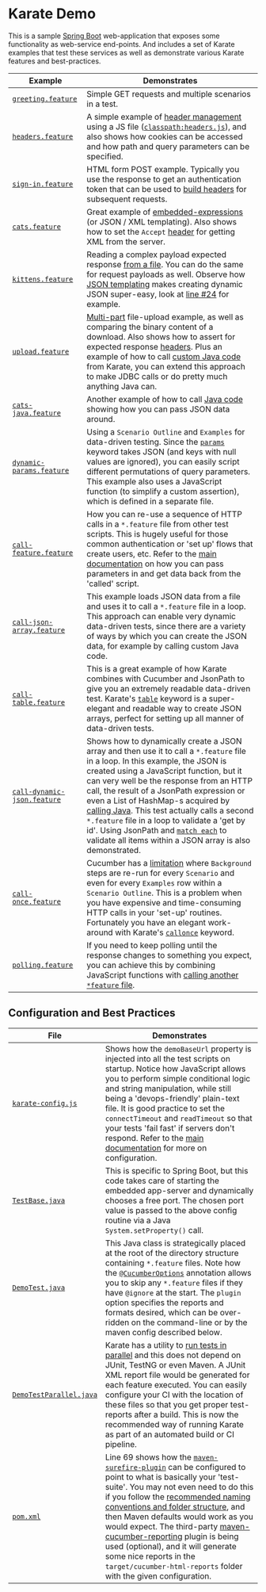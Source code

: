 # Karate Demo
This is a sample [Spring Boot](http://projects.spring.io/spring-boot/) web-application that exposes some functionality as web-service end-points. And includes a set of Karate examples that test these services
as well as demonstrate various Karate features and best-practices.

| Example | Demonstrates
----------| --------
[`greeting.feature`](src/test/java/demo/greeting/greeting.feature) | Simple GET requests and multiple scenarios in a test.
[`headers.feature`](src/test/java/demo/headers/headers.feature)  | A simple example of [header management](https://github.com/intuit/karate#configure-headers) using a JS file ([`classpath:headers.js`](src/test/java/headers.js)), and also shows how cookies can be accessed and how path and query parameters can be specified.
[`sign-in.feature`](src/test/java/demo/signin/sign-in.feature) | HTML form POST example. Typically you use the response to get an authentication token that can be used to [build headers](https://github.com/intuit/karate#http-basic-authentication-example) for subsequent requests.
[`cats.feature`](src/test/java/demo/cats/cats.feature) | Great example of [embedded-expressions](https://github.com/intuit/karate#embedded-expressions) (or JSON / XML templating). Also shows how to set the `Accept` [header](https://github.com/intuit/karate#header) for getting XML from the server.
[`kittens.feature`](src/test/java/demo/cats/kittens.feature) | Reading a complex payload expected response [from a file](https://github.com/intuit/karate#reading-files). You can do the same for request payloads as well. Observe how [JSON templating](https://github.com/intuit/karate#embedded-expressions) makes creating dynamic JSON super-easy, look at [line #24](src/test/java/demo/cats/kittens.feature#L24) for example.
[`upload.feature`](src/test/java/demo/upload/upload.feature) | [Multi-part](https://github.com/intuit/karate#multipart-field) file-upload example, as well as comparing the binary content of a download. Also shows how to assert for expected response [headers](https://github.com/intuit/karate#match-header). Plus an example of how to call [custom Java code](https://github.com/intuit/karate#calling-java) from Karate, you can extend this approach to make JDBC calls or do pretty much anything Java can.
[`cats-java.feature`](src/test/java/demo/java/cats-java.feature) | Another example of how to call [Java code](https://github.com/intuit/karate#calling-java) showing how you can pass JSON data around.
[`dynamic-params.feature`](src/test/java/demo/search/dynamic-params.feature) | Using a `Scenario Outline` and `Examples` for data-driven testing. Since the [`params`](https://github.com/intuit/karate#params) keyword takes JSON (and keys with null values are ignored), you can easily script different permutations of query parameters. This example also uses a JavaScript function (to simplify a custom assertion), which is defined in a separate file.
[`call-feature.feature`](src/test/java/demo/callfeature/call-feature.feature) | How you can re-use a sequence of HTTP calls in a `*.feature` file from other test scripts. This is hugely useful for those common authentication or 'set up' flows that create users, etc. Refer to the [main documentation](https://github.com/intuit/karate#calling-other-feature-files) on how you can pass parameters in and get data back from the 'called' script.
[`call-json-array.feature`](src/test/java/demo/callarray/call-json-array.feature) | This example loads JSON data from a file and uses it to call a `*.feature` file in a loop. This approach can enable very dynamic data-driven tests, since there are a variety of ways by which you can create the JSON data, for example by calling custom Java code.
[`call-table.feature`](src/test/java/demo/calltable/call-table.feature) | This is a great example of how Karate combines with Cucumber and JsonPath to give you an extremely readable data-driven test. Karate's [`table`](https://github.com/intuit/karate#table) keyword is a super-elegant and readable way to create JSON arrays, perfect for setting up all manner of data-driven tests.
[`call-dynamic-json.feature`](src/test/java/demo/calldynamic/call-dynamic-json.feature) | Shows how to dynamically create a JSON array and then use it to call a `*.feature` file in a loop. In this example, the JSON is created using a JavaScript function, but it can very well be the response from an HTTP call, the result of a JsonPath expression or even a List of HashMap-s acquired by [calling Java](https://github.com/intuit/karate#calling-java). This test actually calls a second `*.feature` file in a loop to validate a 'get by id'. Using JsonPath and [`match each`](https://github.com/intuit/karate#match-each) to validate all items within a JSON array is also demonstrated.
[`call-once.feature`](src/test/java/demo/callonce/call-once.feature) | Cucumber has a [limitation](https://github.com/cucumber/cucumber-jvm/issues/515) where `Background` steps are re-run for every `Scenario` and even for every `Examples` row within a `Scenario Outline`. This is a problem when you have expensive and time-consuming HTTP calls in your 'set-up' routines. Fortunately you have an elegant work-around with Karate's [`callonce`](https://github.com/intuit/karate#callonce) keyword.
[`polling.feature`](src/test/java/demo/polling/polling.feature) | If you need to keep polling until the response changes to something you expect, you can achieve this by combining JavaScript functions with [calling another `*feature` file](https://github.com/intuit/karate#calling-other-feature-files).

## Configuration and Best Practices
| File | Demonstrates
----------| --------
[`karate-config.js`](src/test/java/karate-config.js) | Shows how the `demoBaseUrl` property is injected into all the test scripts on startup. Notice how JavaScript allows you to perform simple conditional logic and string manipulation, while still being a 'devops-friendly' plain-text file. It is good practice to set the `connectTimeout` and `readTimeout` so that your tests 'fail fast' if servers don't respond. Refer to the [main documentation](https://github.com/intuit/karate#configuration) for more on configuration.
[`TestBase.java`](src/test/java/demo/TestBase.java#L22) | This is specific to Spring Boot, but this code takes care of starting the embedded app-server and dynamically chooses a free port. The chosen port value is passed to the above config routine via a Java `System.setProperty()` call.
[`DemoTest.java`](src/test/java/demo/DemoTest.java) | This Java class is strategically placed at the root of the directory structure containing `*.feature` files. Note how the [`@CucumberOptions`](https://cucumber.io/docs/reference/jvm#configuration) annotation allows you to skip any `*.feature` files if they have `@ignore` at the start. The `plugin` option specifies the reports and formats desired, which can be over-ridden on the command-line or by the maven config described below.
[`DemoTestParallel.java`](src/test/java/demo/DemoTestParallel.java) | Karate has a utility to [run tests in parallel](https://github.com/intuit/karate#parallel-execution) and this does not depend on JUnit, TestNG or even Maven. A JUnit XML report file would be generated for each feature executed. You can easily configure your CI with the location of these files so that you get proper test-reports after a build. This is now the recommended way of running Karate as part of an automated build or CI pipeline.
[`pom.xml`](pom.xml#L69) | Line 69 shows how the [`maven-surefire-plugin`](http://maven.apache.org/surefire/maven-surefire-plugin/examples/inclusion-exclusion.html) can be configured to point to what is basically your 'test-suite'. You may not even need to do this if you follow the [recommended naming conventions and folder structure](https://github.com/intuit/karate#naming-conventions), and then Maven defaults would work as you would expect. The third-party [maven-cucumber-reporting](https://github.com/damianszczepanik/maven-cucumber-reporting) plugin is being used (optional), and it will generate some nice reports in the `target/cucumber-html-reports` folder with the given configuration.


